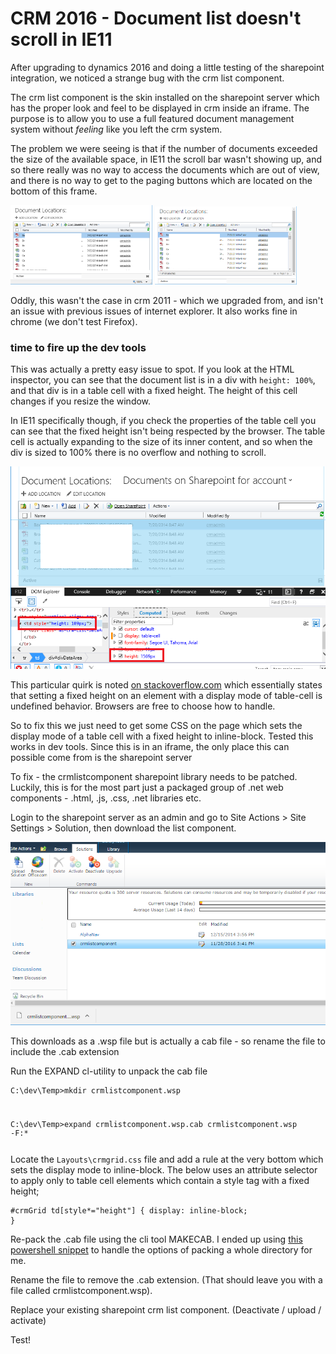 # CRM 2016 - Document list doesn't scroll in IE11

After upgrading to dynamics 2016 and doing a little testing of the sharepoint integration, we noticed a strange bug with the crm list component. 

The crm list component is the skin installed on the sharepoint server which has the proper look and feel to be displayed in crm inside an iframe. The purpose is to allow you to use a full featured document management system without *feeling* like you left the crm system. 

The problem we were seeing is that if the number of documents exceeded the size of the available space, in IE11 the scroll bar  wasn't showing up, and so there really was no way to access the documents which are out of view, and there is no way to get to the paging buttons which are located on the bottom of this frame. 

<img src='ie11-broken.png' alt='IE 11 Broken' style='width: 45%;' />
<img src='chrome-ok.png' alt='Chrome Fixed' style='width: 45%;' />

Oddly, this wasn't the case in crm 2011 - which we upgraded from, and isn't an issue with previous issues of internet explorer. It also works fine in chrome (we don't test Firefox). 

### time to fire up the dev tools

This was actually a pretty easy issue to spot. If you look at the HTML inspector, you can see that the document list is in a div with `height: 100%`, and that div is in a table cell with a fixed height. The height of this cell changes if you resize the window. 

In IE11 specifically though, if you check the properties of the table cell you can see that the fixed height isn't being respected by the browser. The table cell is actually expanding to the size of its inner content, and so when the div is sized to 100% there is no overflow and nothing to scroll. 

<img src='not-good.png' alt='Not Good' />

This particular quirk is noted [on stackoverflow.com](http://stackoverflow.com/a/27384730) which essentially states that setting a fixed height on an element with a display mode of table-cell is undefined behavior. Browsers are free to choose how to handle. 

So to fix this we just need to get some CSS on the page which sets the display mode of a table cell with a fixed height to inline-block. Tested this works in dev tools. Since this is in an iframe, the only place this can possible come from is the sharepoint server

To fix - the crmlistcomponent sharepoint library needs to be patched. Luckily, this is for the most part just a packaged group of .net web components - .html, .js, .css, .net libraries etc. 

Login to the sharepoint server as an admin and go to Site Actions > Site Settings > Solution, then download the list component.

<img src='sharepoint-download.png' alt='Sharepoint Download' /> 

This downloads as a .wsp file but is actually a cab file - so rename the file to include the .cab extension

Run the EXPAND cl-utility to unpack the cab file

<code><pre>C:\dev\Temp>mkdir crmlistcomponent.wsp

C:\dev\Temp>expand crmlistcomponent.wsp.cab crmlistcomponent.wsp -F:*</pre></code>

Locate the `Layouts\crmgrid.css` file and add a rule at the very bottom which sets the display mode to inline-block. The below uses an attribute selector to apply only to table cell elements which contain a style tag with a fixed height;

<code><pre>#crmGrid td[style*="height"] {
    display: inline-block;
}</pre></code>

Re-pack the .cab file using the cli tool MAKECAB. I ended up using [this powershell snippet](http://stackoverflow.com/a/24668955/972250) to handle the options of packing a whole directory for me. 

Rename the file to remove the .cab extension. (That should leave you with a file called crmlistcomponent.wsp). 

Replace your existing sharepoint crm list component. (Deactivate / upload / activate)

Test!

